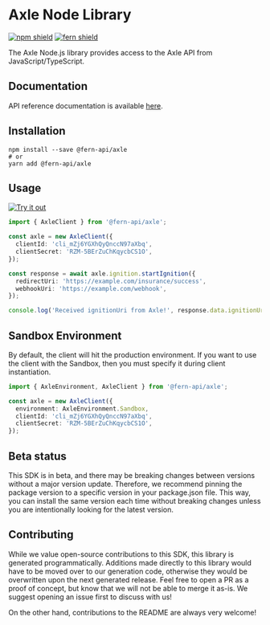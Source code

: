 # Axle Node Library

[![npm shield](https://img.shields.io/npm/v/@fern-api/axle)](https://www.npmjs.com/package/@fern-api/axle)
[![fern shield](https://img.shields.io/badge/%F0%9F%8C%BF-SDK%20generated%20by%20Fern-brightgreen)](https://github.com/fern-api/fern)

The Axle Node.js library provides access to the Axle API from JavaScript/TypeScript.

## Documentation

API reference documentation is available [here](https://docs.axle.insure/welcome).


## Installation

```
npm install --save @fern-api/axle
# or
yarn add @fern-api/axle
```

## Usage

[![Try it out](https://developer.stackblitz.com/img/open_in_stackblitz.svg)](https://stackblitz.com/edit/typescript-example-using-sdk-built-with-fern-7zupqs?file=app.ts)

```typescript
import { AxleClient } from '@fern-api/axle';

const axle = new AxleClient({
  clientId: 'cli_mZj6YGXhQyQnccN97aXbq',
  clientSecret: 'RZM-5BErZuChKqycbCS1O',
});

const response = await axle.ignition.startIgnition({
  redirectUri: 'https://example.com/insurance/success',
  webhookUri: 'https://example.com/webhook',
});

console.log('Received ignitionUri from Axle!', response.data.ignitionUri);
```

## Sandbox Environment

By default, the client will hit the production environment. If you want to use the client with the Sandbox, then you must specify it during client instantiation. 

```typescript
import { AxleEnvironment, AxleClient } from '@fern-api/axle';

const axle = new AxleClient({
  environment: AxleEnvironment.Sandbox,
  clientId: 'cli_mZj6YGXhQyQnccN97aXbq',
  clientSecret: 'RZM-5BErZuChKqycbCS1O',
});
```

## Beta status

This SDK is in beta, and there may be breaking changes between versions without a major version update. Therefore, we recommend pinning the package version to a specific version in your package.json file. This way, you can install the same version each time without breaking changes unless you are intentionally looking for the latest version.

## Contributing

While we value open-source contributions to this SDK, this library is generated programmatically. Additions made directly to this library would have to be moved over to our generation code, otherwise they would be overwritten upon the next generated release. Feel free to open a PR as a proof of concept, but know that we will not be able to merge it as-is. We suggest opening an issue first to discuss with us!

On the other hand, contributions to the README are always very welcome!
